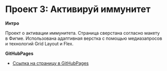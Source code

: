 # Проект 3: Активируй иммунитет

**Интро**

Проект о активации иммунитета.
Страница сверстана согласно макету в Фигме. Использована адаптивная верстка с помощью медиазапросов и технологий Grid Layout и Flex.

**GitHubPages**

* [Ссылка на страницу в GitHubPages](https://xatepk.github.io/russian-travel/index.html)

